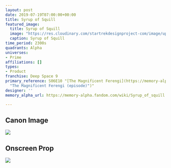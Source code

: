 ```yaml
---
layout: post
date: 2019-07-19T07:00:00+00:00
title: Syrup of Squill
featured_image:
  title: Syrup of Squill
  image: "https://res.cloudinary.com/startrekdesignproject-com/image/upload/v1563580057/SyrupOfSquill.png"
  caption: Syrup of Squill
time_period: 2300s
quadrants: Alpha
universes:
- Prime
affiliations: []
types:
- Product
franchise: Deep Space 9
primary_reference: S06E10 "[The Magnificent Ferengi](https://memory-alpha.fandom.com/wiki/The_Magnificent_Ferengi
  "The Magnificent Ferengi (episode)")"
designer: ''
memory_alpha_url: https://memory-alpha.fandom.com/wiki/Syrup_of_squill

---
```

## Canon Image

![](https://res.cloudinary.com/startrekdesignproject-com/image/upload/v1563580057/DS9-6x10-Syrup-of-Squill2.jpg)

## Onscreen Prop

![](https://res.cloudinary.com/startrekdesignproject-com/image/upload/v1563580057/Syrup-of-Squill_Prop.jpg)